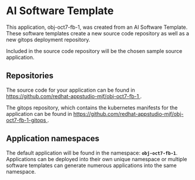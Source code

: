 # AI Software Template

This application, obj-oct7-fb-1, was created from an AI Software Template. These software templates create a new source code repository as well as a new gitops deployment repository.

Included in the source code repository will be the chosen sample source application.

## Repositories

The source code for your application can be found in [https://github.com/redhat-appstudio-mjf/obj-oct7-fb-1 ](https://github.com/redhat-appstudio-mjf/obj-oct7-fb-1 ).
 
The gitops repository, which contains the kubernetes manifests for the application can be found in 
[https://github.com/redhat-appstudio-mjf/obj-oct7-fb-1-gitops ](https://github.com/redhat-appstudio-mjf/obj-oct7-fb-1-gitops ). 

## Application namespaces 

The default application will be found in the namespace: **`obj-oct7-fb-1`**. Applications can be deployed into their own unique namespace or multiple software templates can generate numerous applications into the same namespace.